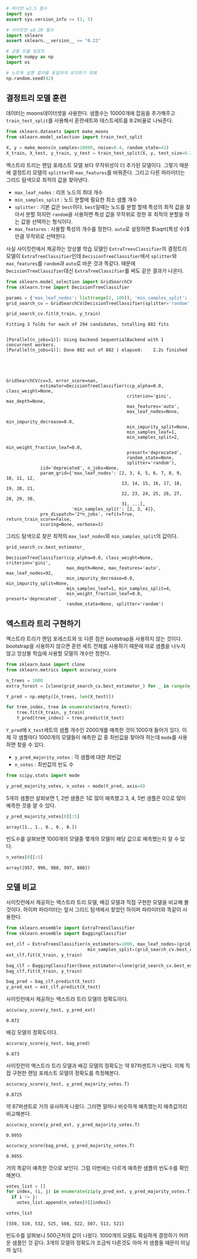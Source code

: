 ```python
# 파이썬 ≥3.5 필수
import sys
assert sys.version_info >= (3, 5)

# 사이킷런 ≥0.20 필수
import sklearn
assert sklearn.__version__ >= "0.22"

# 공통 모듈 임포트
import numpy as np
import os

# 노트북 실행 결과를 동일하게 유지하기 위해
np.random.seed(42)
```

## 결정트리 모델 훈련

데이터는 moons데이터셋을 사용한다. 샘플수는 10000개에 잡음을 추가해주고 `train_test_split`를 사용해서 훈련세트와 테스트세트를 8:2비율로 나눠준다.


```python
from sklearn.datasets import make_moons
from sklearn.model_selection import train_test_split

X, y = make_moons(n_samples=10000, noise=0.4, random_state=42)
X_train, X_test, y_train, y_test = train_test_split(X, y, test_size=0.2, random_state=42)
```

엑스트라 트리는 랜덤 포레스트 모델 보다 무작위성이 더 추가된 모델이다. 그렇기 때문에 결정트리 모델의 `splitter`와 `max_features`를 바꿔준다. 그리고 다른 파라미터는 그리드 탐색으로 최적의 값을 찾아낸다.
+ `max_leaf_nodes` : 리프 노드의 최대 개수
+ `min_samples_split` : 노드 분할에 필요한 최소 샘플 개수
+ `splitter` : 기본 값은 `best`이다. `best`일때는 노드를 분할 할때 특성의 최적 값을 찾아서 분할 하지만 `random`을 사용하면 특성 값을 무작위로 정한 후 최적의 분할을 하는 값을 선택하는 형식이다.
+ `max_features` : 사용할 특성의 개수를 정한다. `auto`로 설정하면 $\sqrt{특성 수}$ 만큼 무작위로 선택한다.

사실 사이킷런에서 제공하는 앙상블 학습 모델인 `ExtraTreesClassifier`의 결정트리 모델이 `ExtraTreeClassifier`인데 `DecisionTreeClassifier`에서 `splitter`와 `max_features`를 `random`과 `auto`로 바꾼 것과 똑같다. 때문에 `DecisionTreeClassifier`대신 `ExtraTreeClassifier`를 써도 같은 결과가 나온다.


```python
from sklearn.model_selection import GridSearchCV
from sklearn.tree import DecisionTreeClassifier

params = {'max_leaf_nodes': list(range(2, 100)), 'min_samples_split': [2, 3, 4]}
grid_search_cv = GridSearchCV(DecisionTreeClassifier(splitter='random', max_features='auto'), params, verbose=1, cv=3)

grid_search_cv.fit(X_train, y_train)
```

    Fitting 3 folds for each of 294 candidates, totalling 882 fits
    

    [Parallel(n_jobs=1)]: Using backend SequentialBackend with 1 concurrent workers.
    [Parallel(n_jobs=1)]: Done 882 out of 882 | elapsed:    2.2s finished
    




    GridSearchCV(cv=3, error_score=nan,
                 estimator=DecisionTreeClassifier(ccp_alpha=0.0, class_weight=None,
                                                  criterion='gini', max_depth=None,
                                                  max_features='auto',
                                                  max_leaf_nodes=None,
                                                  min_impurity_decrease=0.0,
                                                  min_impurity_split=None,
                                                  min_samples_leaf=1,
                                                  min_samples_split=2,
                                                  min_weight_fraction_leaf=0.0,
                                                  presort='deprecated',
                                                  random_state=None,
                                                  splitter='random'),
                 iid='deprecated', n_jobs=None,
                 param_grid={'max_leaf_nodes': [2, 3, 4, 5, 6, 7, 8, 9, 10, 11, 12,
                                                13, 14, 15, 16, 17, 18, 19, 20, 21,
                                                22, 23, 24, 25, 26, 27, 28, 29, 30,
                                                31, ...],
                             'min_samples_split': [2, 3, 4]},
                 pre_dispatch='2*n_jobs', refit=True, return_train_score=False,
                 scoring=None, verbose=1)



그리드 탐색으로 찾은 최적의 `max_leaf_nodes`와 `min_samples_split`의 값이다.


```python
grid_search_cv.best_estimator_
```




    DecisionTreeClassifier(ccp_alpha=0.0, class_weight=None, criterion='gini',
                           max_depth=None, max_features='auto', max_leaf_nodes=92,
                           min_impurity_decrease=0.0, min_impurity_split=None,
                           min_samples_leaf=1, min_samples_split=4,
                           min_weight_fraction_leaf=0.0, presort='deprecated',
                           random_state=None, splitter='random')



## 엑스트라 트리 구현하기

엑스트라 트리가 랜덤 포레스트와 또 다른 점은 bootstrap을 사용하지 않는 것이다. bootstrap을 사용하지 않으면 훈련 세트 전체를 사용하기 때문에 따로 샘플을 나누지 않고 앙상블 학습에 사용할 모델의 개수만 정한다.


```python
from sklearn.base import clone
from sklearn.metrics import accuracy_score

n_trees = 1000
extra_forest = [clone(grid_search_cv.best_estimator_) for _ in range(n_trees)]

Y_pred = np.empty([n_trees, len(X_test)])

for tree_index, tree in enumerate(extra_forest):
    tree.fit(X_train, y_train)
    Y_pred[tree_index] = tree.predict(X_test)
```

`Y_pred`에 `X_test`세트의 샘플 개수인 2000개를 예측한 것이 1000개 들어가 있다. 이제 각 샘플마다 1000개의 모델들이 예측한 값 중 최빈값을 찾아야 하는데 `mode`를 사용하면 찾을 수 있다.
+ `y_pred_majority_votes` : 각 샘플에 대한 최빈값
+ `n_votes` : 최빈값의 빈도 수


```python
from scipy.stats import mode

y_pred_majority_votes, n_votes = mode(Y_pred, axis=0)
```

5개의 샘플만 살펴보면 1, 2번 샘플은 1로 많이 예측했고 3, 4, 5번 샘플은 0으로 많이 예측한 것을 알 수 있다.


```python
y_pred_majority_votes[0][:5]
```




    array([1., 1., 0., 0., 0.])



빈도수를 살펴보면 1000개의 모델중 몇개의 모델이 해당 값으로 예측했는지 알 수 있다.


```python
n_votes[0][:5]
```




    array([957, 996, 988, 997, 880])



## 모델 비교

사이킷런에서 제공하는 엑스트라 트리 모델, 배깅 모델과 직접 구현한 모델을 비교해 볼 것이다. 하이퍼 파라미터는 앞서 그리드 탐색에서 찾았던 하이퍼 파라미터와 똑같이 사용한다.


```python
from sklearn.ensemble import ExtraTreesClassifier
from sklearn.ensemble import BaggingClassifier

ext_clf = ExtraTreesClassifier(n_estimators=1000, max_leaf_nodes=(grid_search_cv.best_estimator_.max_leaf_nodes),
                               min_samples_split=(grid_search_cv.best_estimator_.min_samples_split), random_state=42)
ext_clf.fit(X_train, y_train)

bag_clf = BaggingClassifier(base_estimator=clone(grid_search_cv.best_estimator_), n_estimators=1000, bootstrap=False)
bag_clf.fit(X_train, y_train)

bag_pred = bag_clf.predict(X_test)
y_pred_ext = ext_clf.predict(X_test)
```

사이킷런에서 제공하는 엑스트라 트리 모델의 정확도이다.


```python
accuracy_score(y_test, y_pred_ext)
```




    0.872



배깅 모델의 정확도이다.


```python
accuracy_score(y_test, bag_pred)
```




    0.873



사이킷런의 엑스트라 트리 모델과 배깅 모델의 정확도는 약 87퍼센트가 나왔다. 이제 직접 구현한 랜덤 포레스트 모델의 정확도를 측정해본다.


```python
accuracy_score(y_test, y_pred_majority_votes.T)
```




    0.8725



약 87퍼센트로 거의 유사하게 나왔다. 그러면 얼마나 비슷하게 예측했는지 예측값끼리 비교해본다.


```python
accuracy_score(y_pred_ext, y_pred_majority_votes.T)
```




    0.9955




```python
accuracy_score(bag_pred, y_pred_majority_votes.T)
```




    0.9955



거의 똑같이 예측한 것으로 보인다. 그럼 이번에는 다르게 예측한 샘플의 빈도수를 확인해본다.


```python
votes_list = []
for index, (i, j) in enumerate(zip(y_pred_ext, y_pred_majority_votes.T)):
  if i != j:
    votes_list.append(n_votes[0][index])

votes_list
```




    [550, 510, 532, 525, 508, 522, 507, 513, 521]



빈도수를 살펴보니 500근처의 값이 나왔다. 1000개의 모델도 확실하게 결정하기 어려운 샘플인 것 같다. 3개의 모델의 정확도가 조금씩 다른것도 아마 저 샘플들 때문이 아닐까 싶다.
